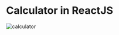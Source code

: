 # Calculator in ReactJS

![calculator](https://github.com/SHIVAANISREE/Calculator/assets/110712340/39633b0b-99bf-4fd4-b717-bf4158efc978)
